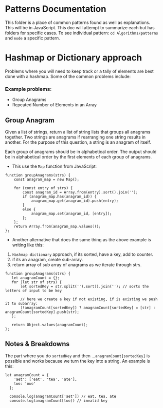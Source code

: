 # Patterns Documentation
This folder is a place of common patterns found as well as explanations. This will be in JavaScript.
This doc will attempt to summarize each but has folders for specific cases. To see individual pattern:
`cd Algorithms/patterns` and `node` a specific pattern.

# Hashmap or Dictionary approach
Problems where you will need to keep track or a tally of elements are best done with a hashmap. Some of the common problems
include:

### Example problems:
- Group Anagrams
- Repeated Number of Elements in an Array


## Group Anagram
Given a list of strings, return a list of string lists that groups all anagrams together. Two strings are anagrams if rearranging one string results in another. For the purpose of this question, a string is an anagram of itself.

Each group of anagrams should be in alphabetical order. The output should be in alphabetical order by the first elements of each group of anagrams.

- This use the `Map` function from JavaScript:
``` 
function groupAnagrams(strs) {
    const anagram_map = new Map();

    for (const entry of strs) {
        const anagram_id = Array.from(entry).sort().join('');
        if (anagram_map.has(anagram_id)) {
            anagram_map.get(anagram_id).push(entry);
        }
        else {
            anagram_map.set(anagram_id, [entry]);
        };
    };
    return Array.from(anagram_map.values());
};
 ```

 - Another alternative that does the same thing as the above example is writing like this:
 1. `Hashmap dictionary` approach, if its sorted, have a key, add to counter.
 2. if its an anagram, create sub-array.
 3. return array of sub array of anagrams as we iterate through strs.

 ```
 function groupAnagrams(strs) {
    let anagramCount = {};
    for (let str of strs) {
        let sortedKey = str.split('').sort().join(''); // sorts the letters of input to be key

        // here we create a key if not existing, if is existing we push it to subarray:
        (!anagramCount[sortedKey]) ? anagramCount[sortedKey] = [str] : anagramCount[sortedKey].push(str);
    };

    return Object.values(anagramCount);
};
```
## Notes & Breakdowns
The part where you do `sortedKey` and then ...`anagramCount[sortedKey]` is possible and works because we turn the key into a string. 
An example is this:
```
let anagramCount = {
    'aet': ['eat', 'tea', 'ate'],
    two: 'owo'
  };
  
  console.log(anagramCount['aet']) // eat, tea, ate
  console.log(anagramCount[two]) // invalid key
  ```
